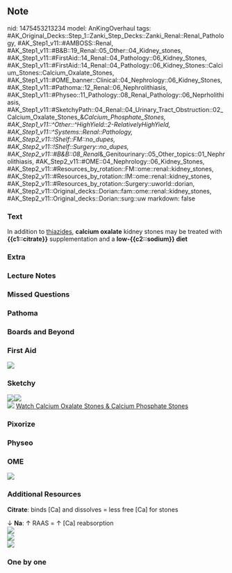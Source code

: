 ## Note
nid: 1475453213234
model: AnKingOverhaul
tags: #AK_Original_Decks::Step_1::Zanki_Step_Decks::Zanki_Renal::Renal_Pathology, #AK_Step1_v11::#AMBOSS::Renal, #AK_Step1_v11::#B&B::19_Renal::05_Other::04_Kidney_stones, #AK_Step1_v11::#FirstAid::14_Renal::04_Pathology::06_Kidney_Stones, #AK_Step1_v11::#FirstAid::14_Renal::04_Pathology::06_Kidney_Stones::Calcium_Stones::Calcium_Oxalate_Stones, #AK_Step1_v11::#OME_banner::Clinical::04_Nephrology::06_Kidney_Stones, #AK_Step1_v11::#Pathoma::12_Renal::06_Nephrolithiasis, #AK_Step1_v11::#Physeo::11_Pathology::08_Renal_Pathology::06_Neprholithiasis, #AK_Step1_v11::#SketchyPath::04_Renal::04_Urinary_Tract_Obstruction::02_Calcium_Oxalate_Stones_&_Calcium_Phosphate_Stones, #AK_Step1_v11::^Other::^HighYield::2-RelativelyHighYield, #AK_Step1_v11::^Systems::Renal::Pathology, #AK_Step2_v11::!Shelf::FM::no_dupes, #AK_Step2_v11::!Shelf::Surgery::no_dupes, #AK_Step2_v11::#B&B::08_Renal_&_Genitourinary::05_Other_topics::01_Nephrolithiasis, #AK_Step2_v11::#OME::04_Nephrology::06_Kidney_Stones, #AK_Step2_v11::#Resources_by_rotation::FM::ome::renal::kidney_stones, #AK_Step2_v11::#Resources_by_rotation::IM::ome::renal::kidney_stones, #AK_Step2_v11::#Resources_by_rotation::Surgery::uworld::dorian, #AK_Step2_v11::Original_decks::Dorian::fam::ome::renal::kidney_stones, #AK_Step2_v11::Original_decks::Dorian::surg::uw
markdown: false

### Text
<div>
  In addition to <u>thiazides</u>, <b>calcium oxalate</b> kidney
  stones may be treated with <b>{{c1::citrate}}</b> supplementation
  and a <b>low-{{c2::sodium}} diet</b>
</div>

### Extra


### Lecture Notes


### Missed Questions


### Pathoma


### Boards and Beyond


### First Aid
<img src="tmpTEA0K8.png">

### Sketchy
<div><img src=
"Screen%20Shot%202019-11-24%20at%203.28.26%20PM_1566160514431_1566160514431.png"><img src="Screen%20Shot%202019-11-24%20at%203.26.28%20PM_1566160514431.png"></div><img src="Screen%20Shot%202019-11-21%20at%2012.53.51%20PM.png">
<a href=
"https://dashboard.sketchy.com/study/medical/courses/medical-pathophysiology/units/medical-pathophysiology-renal/videos/medical-pathophysiology-renal-urinary-tract-obstruction-calcium-oxalate-stones-and-calcium-phosphate-stones?utm_source=anki&utm_medium=partnership&utm_campaign=february_update&utm_content=medical">
Watch Calcium Oxalate Stones & Calcium Phosphate Stones</a>

### Pixorize


### Physeo


### OME
<div class="ome-widget">
  <a href=
  "https://onlinemeded.org/spa/nephrology/kidney-stones/acquire?ref=anki">
  <img src="_OME_AnkiFlashcards_Lesson_1.png"></a>
</div>

### Additional Resources
<b>Citrate</b>: binds [Ca] and dissolves = less free [Ca] for
stones
<div>
  ↓ <b>Na</b>: ↑ RAAS = ↑ [Ca] reabsorption
  <div><img src="paste-3041150378180609.jpg" style="" class=
  "resizer"></div>
  <div><img src="paste-3040944219750401.jpg" style="" class=
  "resizer"></div>
</div>
<div>
  <i><img src="paste-833223655787.jpg" style="" class=
  "resizer"></i>
</div>

### One by one

